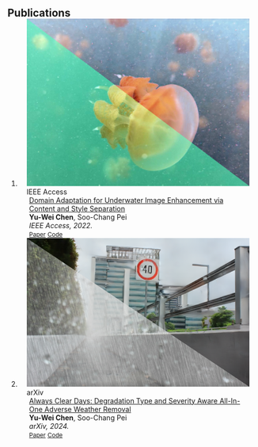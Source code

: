 <h2 id="publications" style="margin: 2px 0px -15px;">Publications</h2>

<div class="publications">
<ol class="bibliography">

<li>
<div class="pub-row">

  <div class="col-sm-3 abbr" style="position: relative;padding-right: 15px;padding-left: 15px;">
    <img src="assets/img/uiess.png" class="teaser img-fluid z-depth-1">
    <abbr class="badge">IEEE Access</abbr>
  </div>

  <div class="col-sm-9" style="position: relative;padding-right: 15px;padding-left: 20px;">
    <div class="title"><a href="https://ieeexplore.ieee.org/abstract/document/9866748">Domain Adaptation for Underwater Image Enhancement via Content and Style Separation</a></div>
    <div class="author"><strong>Yu-Wei Chen</strong>, Soo-Chang Pei</div>
    <div class="periodical"><em> IEEE Access, 2022.</em></div>
    <div class="links">
      <a href="https://ieeexplore.ieee.org/stamp/stamp.jsp?tp=&arnumber=9866748" class="btn btn-sm z-depth-0" role="button" target="_blank" style="font-size:12px;">Paper</a>
      <a href="https://github.com/fordevoted/UIESS" class="btn btn-sm z-depth-0" role="button" target="_blank" style="font-size:12px;">Code</a>
    </div>
  </div>
</div>
</li>

  
<li>
<div class="pub-row">
  <div class="col-sm-3 abbr" style="position: relative;padding-right: 15px;padding-left: 15px;">
    <img src="assets/img/utilityir.png" class="teaser img-fluid z-depth-1">
    <abbr class="badge">arXiv</abbr>
  </div>
  <div class="col-sm-9" style="position: relative;padding-right: 15px;padding-left: 20px;">
    <div class="title"><a href="https://arxiv.org/abs/2310.18293">Always Clear Days: Degradation Type and Severity Aware All-In-One Adverse Weather Removal</a></div>
    <div class="author"><strong>Yu-Wei Chen</strong>, Soo-Chang Pei</div>
    <div class="periodical"><em> arXiv, 2024.</em></div>
    <div class="links">
      <a href="https://arxiv.org/abs/2310.18293" class="btn btn-sm z-depth-0" role="button" target="_blank" style="font-size:12px;">Paper</a>
      <a href="https://github.com/fordevoted/UtilityIR" class="btn btn-sm z-depth-0" role="button" target="_blank" style="font-size:12px;">Code</a>
    </div>
  </div>
</div>
</li>

</ol>
</div>
